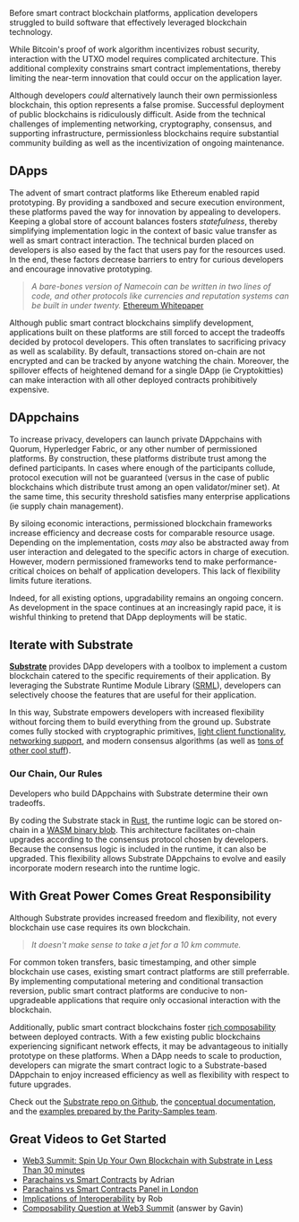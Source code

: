 Before smart contract blockchain platforms, application developers struggled to build software that effectively leveraged blockchain technology. 

While Bitcoin's proof of work algorithm incentivizes robust security, interaction with the UTXO model requires complicated architecture. This additional complexity constrains smart contract implementations, thereby limiting the near-term innovation that could occur on the application layer.

Although developers *could* alternatively launch their own permissionless blockchain, this option represents a false promise. Successful deployment of public blockchains is ridiculously difficult. Aside from the technical challenges of implementing networking, cryptography, consensus, and supporting infrastructure, permissionless blockchains require substantial community building as well as the incentivization of ongoing maintenance.

## DApps

The advent of smart contract platforms like Ethereum enabled rapid prototyping. By providing a sandboxed and secure execution environment, these platforms paved the way for innovation by appealing to developers. Keeping a global store of account balances fosters *statefulness*, thereby simplifying implementation logic in the context of basic value transfer as well as smart contract interaction. The technical burden placed on developers is also eased by the fact that users pay for the resources used. In the end, these factors decrease barriers to entry for curious developers and encourage innovative prototyping.

> *A bare-bones version of Namecoin can be written in two lines of code, and other protocols like currencies and reputation systems can be built in under twenty.* [Ethereum Whitepaper](https://github.com/ethereum/wiki/wiki/White-Paper#ethereum)

Although public smart contract blockchains simplify development, applications built on these platforms are still forced to accept the tradeoffs decided by protocol developers. This often translates to sacrificing privacy as well as scalability. By default, transactions stored on-chain are not encrypted and can be tracked by anyone watching the chain. Moreover, the spillover effects of heightened demand for a single DApp (ie Cryptokitties) can make interaction with all other deployed contracts prohibitively expensive.

## DAppchains

To increase privacy, developers can launch private DAppchains with Quorum, Hyperledger Fabric, or any other number of permissioned platforms. By construction, these platforms distribute trust among the defined participants. In cases where enough of the participants collude, protocol execution will not be guaranteed (versus in the case of public blockchains which distribute trust among an open validator/miner set). At the same time, this security threshold satisfies many enterprise applications (ie supply chain management).

By siloing economic interactions, permissioned blockchain frameworks increase efficiency and decrease costs for comparable resource usage. Depending on the implementation, costs *may* also be abstracted away from user interaction and delegated to the specific actors in charge of execution. However, modern permissioned frameworks tend to make performance-critical choices on behalf of application developers. This lack of flexibility limits future iterations.

Indeed, for all existing options, upgradability remains an ongoing concern. As development in the space continues at an increasingly rapid pace, it is wishful thinking to pretend that DApp deployments will be static. 

## Iterate with Substrate

**[Substrate](https://www.parity.io/what-is-substrate/)** provides DApp developers with a toolbox to implement a custom blockchain catered to the specific requirements of their application. By leveraging the Substrate Runtime Module Library ([SRML](https://github.com/paritytech/substrate)), developers can selectively choose the features that are useful for their application. 

In this way, Substrate empowers developers with increased flexibility without forcing them to build everything from the ground up. Substrate comes fully stocked with cryptographic primitives, [light client functionality](https://www.parity.io/what-is-a-light-client/), [networking support](https://www.parity.io/why-libp2p/), and modern consensus algorithms (as well as [tons of other cool stuff](https://www.parity.io/what-is-substrate/)). 

### Our Chain, Our Rules
Developers who build DAppchains with Substrate determine their own tradeoffs.

By coding the Substrate stack in [Rust](https://www.parity.io/why-rust/), the runtime logic can be stored on-chain in a [WASM binary blob](https://medium.com/polkadot-network/wasm-on-the-blockchain-the-lesser-evil-da8d7c6ef6bd). This architecture facilitates on-chain upgrades according to the consensus protocol chosen by developers. Because the consensus logic is included in the runtime, it can also be upgraded. This flexibility allows Substrate DAppchains to evolve and easily incorporate modern research into the runtime logic.

## With Great Power Comes Great Responsibility

Although Substrate provides increased freedom and flexibility, not every blockchain use case requires its own blockchain. 

> *It doesn't make sense to take a jet for a 10 km commute.*

For common token transfers, basic timestamping, and other simple blockchain use cases, existing smart contract platforms are still preferrable. By implementing computational metering and conditional transaction reversion, public smart contract platforms are conducive to non-upgradeable applications that require only occasional interaction with the blockchain.

Additionally, public smart contract blockchains foster [rich composability](https://www.youtube.com/watch?v=0IoUZdDi5Is&feature=youtu.be&t=47m27s) between deployed contracts. With a few existing public blockchains experiencing significant network effects, it may be advantageous to initially prototype on these platforms. When a DApp needs to scale to production, developers can migrate the smart contract logic to a Substrate-based DAppchain to enjoy increased efficiency as well as flexibility with respect to future upgrades.

Check out the [Substrate repo on Github](https://github.com/paritytech/substrate/), the [conceptual documentation](https://docs.substrate.dev/), and the [examples prepared by the Parity-Samples team](https://github.com/parity-samples).

## Great Videos to Get Started
* [Web3 Summit: Spin Up Your Own Blockchain with Substrate in Less Than 30 minutes](https://www.youtube.com/watch?v=0IoUZdDi5Is&feature=youtu.be&t=)
* [Parachains vs Smart Contracts](https://www.youtube.com/watch?v=LRAqF-8samI) by Adrian
* [Parachains vs Smart Contracts Panel in London](https://www.youtube.com/watch?v=xpjJPuQvSu4)
* [Implications of Interoperability](https://www.youtube.com/watch?v=TBeGIGvC6r8) by Rob
* [Composability Question at Web3 Summit](https://youtu.be/0IoUZdDi5Is?t=47m27s) (answer by Gavin)